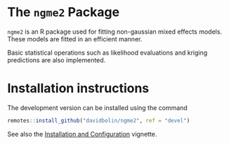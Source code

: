 # The `ngme2` Package

`ngme2` is an R package used for fitting non-gaussian mixed effects models. These models are fitted in an efficient manner.

Basic statistical operations such as likelihood evaluations and kriging predictions are also implemented.

# Installation instructions #
The development version can be installed using the command
```r
remotes::install_github("davidbolin/ngme2", ref = "devel")
```

See also the [Installation and Configuration][ref] vignette.

[ref]: https://davidbolin.github.io/ngme2/articles/Installation_and_configuration.html "Installation and Configuration"